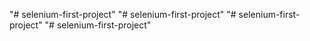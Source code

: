 "# selenium-first-project" 
"# selenium-first-project" 
"# selenium-first-project" 
"# selenium-first-project" 
